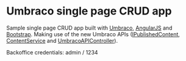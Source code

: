 # Umbraco single page CRUD app #

Sample single page CRUD app built with [Umbraco](http://umbraco.com), [AngularJS](http://angularjs.org/) and [Bootstrap](http://twitter.github.io/bootstrap/). Making use of the new Umbraco APIs ([IPublishedContent](http://our.umbraco.org/documentation/Reference/Mvc/querying), [ContentService](http://our.umbraco.org/documentation/v480/Reference/Management-v6/Services/ContentService) and [UmbracoAPIController](http://our.umbraco.org/documentation/Reference/WebApi/)).

Backoffice credentials: admin / 1234

